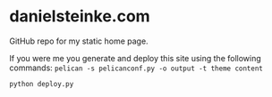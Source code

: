 # danielsteinke.com
 GitHub repo for my static home page.

If you were me you generate and deploy this site using the following commands:
`pelican -s pelicanconf.py -o output -t theme content`

`python deploy.py`

